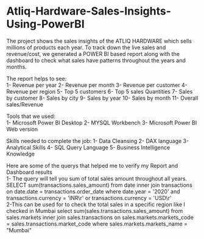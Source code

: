 # Atliq-Hardware-Sales-Insights-Using-PowerBI
The project shows the sales insights of the ATLIQ HARDWARE which sells millions of products each year. To track down the live sales and revenue/cost, we generated a POWER BI based report along with the dashboard to check what sales have patterns throughout the years and months.  

The report helps to see:  
1- Revenue per year 2- Revenue per month 3- Revenue per customer 4- Revenue per region 5- Top 5 customers 6- Top 5 sales Quantities 7- Sales by customer 8- Sales by city 9- Sales by year 10- Sales by month 11- Overall sales/Revenue  

Tools that we used:  
1- Microsoft Power BI Desktop 2- MYSQL Workbench 3- Microsoft Power BI Web version  

Skills needed to complete the job:
1- Data Cleansing 2- DAX language 3- Analytical Skills 4- SQL Query Language 5- Business Intelligence Knowledge  

Here are some of the querys that helped me to verify my Report and Dashboard results  
1- The query will tell you sum of total sales amount throughout all years. SELECT sum(transactions.sales_amount) from date inner join transactions on date.date = transactions.order_date where date.year = '2020' and transactions.currency = 'INR\r' or transactions.currency = 'USD\r'  
2-This can be used for to check the total sales in a specific region like I checked in Mumbai select sum(sales.transactions.sales_amount) from sales.markets inner join sales.transactions on sales.markets.markets_code = sales.transactions.market_code where sales.markets.markets_name = "Mumbai"
